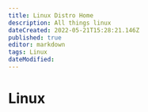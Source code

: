```yaml
---
title: Linux Distro Home
description: All things linux
dateCreated: 2022-05-21T15:28:21.146Z
published: true
editor: markdown
tags: Linux
dateModified: 
---
```

# Linux